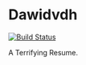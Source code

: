 # Dawidvdh

[![Build Status](https://travis-ci.org/dawidvdh/dawidvdh.github.io.svg?branch=master)](https://travis-ci.org/dawidvdh/dawidvdh.github.io)

A Terrifying Resume.
